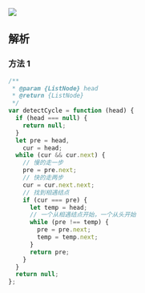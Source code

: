 ![](https://output66.oss-cn-beijing.aliyuncs.com/img/20220224132750.png)

## 解析

### 方法 1

```js
/**
 * @param {ListNode} head
 * @return {ListNode}
 */
var detectCycle = function (head) {
  if (head === null) {
    return null;
  }
  let pre = head,
    cur = head;
  while (cur && cur.next) {
    // 慢的走一步
    pre = pre.next;
    // 快的走两步
    cur = cur.next.next;
    // 找到相遇结点
    if (cur === pre) {
      let temp = head;
      // 一个从相遇结点开始，一个从头开始
      while (pre !== temp) {
        pre = pre.next;
        temp = temp.next;
      }
      return pre;
    }
  }
  return null;
};
```
